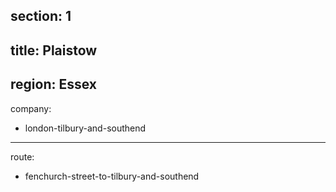 section: 1
----
title: Plaistow
----
region: Essex
----
company:
- london-tilbury-and-southend
----
route:
- fenchurch-street-to-tilbury-and-southend
